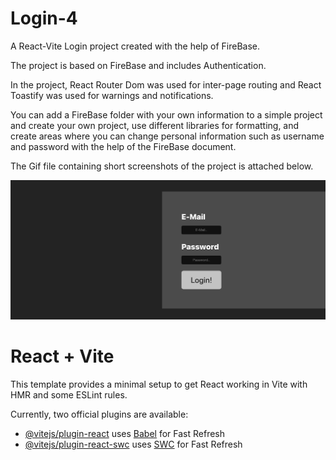 # Login-4

A React-Vite Login project created with the help of FireBase.

The project is based on FireBase and includes Authentication.

In the project, React Router Dom was used for inter-page routing and React Toastify was used for warnings and notifications.

You can add a FireBase folder with your own information to a simple project and create your own project, use different libraries for formatting, and create areas where you can change personal information such as username and password with the help of the FireBase document.

The Gif file containing short screenshots of the project is attached below.

![Animation](https://github.com/oranmehmetsirin/Login-4/blob/main/gif.gif?raw=true)

# React + Vite

This template provides a minimal setup to get React working in Vite with HMR and some ESLint rules.

Currently, two official plugins are available:

- [@vitejs/plugin-react](https://github.com/vitejs/vite-plugin-react/blob/main/packages/plugin-react/README.md) uses [Babel](https://babeljs.io/) for Fast Refresh
- [@vitejs/plugin-react-swc](https://github.com/vitejs/vite-plugin-react-swc) uses [SWC](https://swc.rs/) for Fast Refresh
